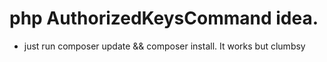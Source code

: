 # php AuthorizedKeysCommand idea. 


* just run composer update && composer install. It works but clumbsy 